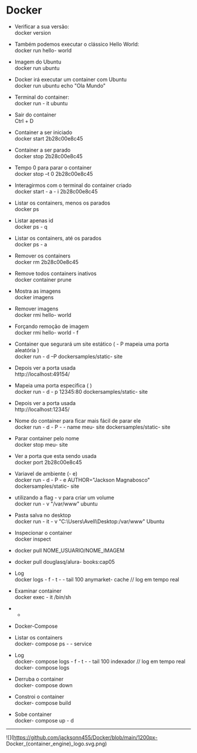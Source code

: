 Docker
===============================================

- Verificar a sua versão: <br>
docker version

- Também podemos executar o clássico Hello World: <br>
docker run hello- world

- Imagem do Ubuntu <br>
docker run ubuntu

- Docker irá executar um container com Ubuntu <br>
docker run ubuntu echo "Ola Mundo"

- Terminal do container: <br>
docker run - it ubuntu

- Sair do container <br>
Ctrl + D

- Container a ser iniciado <br>
docker start 2b28c00e8c45
	
- Container a ser parado <br>
docker stop 2b28c00e8c45

- Tempo 0 para parar o container  <br>
docker stop –t 0 2b28c00e8c45

- Interagirmos com o terminal do container criado <br>
docker start - a - i 2b28c00e8c45

- Listar os containers, menos os parados <br>
docker ps

- Listar apenas id <br>
docker ps - q

- Listar os containers, até os parados <br>
docker ps - a

- Remover os containers <br>
docker rm 2b28c00e8c45

- Remove todos containers inativos <br>
docker container prune

- Mostra as imagens <br>
docker imagens

- Remover imagens <br>
docker rmi hello- world
- Forçando remoção de imagem <br>
docker rmi hello- world - f

- Container que segurará um site estático ( - P mapeia uma porta aleatória ) <br>
docker run - d –P dockersamples/static- site
- Depois ver a porta usada <br>
http://localhost:49154/

- Mapeia uma porta especifica ( ) <br>
docker run - d - p 12345:80 dockersamples/static- site

- Depois ver a porta usada <br>
http://localhost:12345/

- Nome do container para ficar mais fácil de parar ele <br>
docker run - d - P - - name meu- site dockersamples/static- site

- Parar container pelo nome <br>
docker stop meu- site

- Ver a porta que esta sendo usada <br>
docker port 2b28c00e8c45

- Variavel de ambiente (- e) <br>
docker run - d - P - e AUTHOR="Jackson Magnabosco" dockersamples/static- site

- utilizando a flag - v para criar um volume <br>
docker run - v "/var/www" ubuntu

- Pasta salva no desktop  <br>
docker run - it - v "C:\Users\Avell\Desktop:/var/www" Ubuntu

- Inspecionar o container <br>
docker inspect

- docker pull NOME_USUARIO/NOME_IMAGEM
- docker pull douglasq/alura- books:cap05

- Log <br>
docker logs - f - t - - tail 100 anymarket- cache  // log em tempo real

- Examinar container  <br>
docker exec - it <container- id> /bin/sh

- - 

- Docker-Compose

- Listar os containers <br>
docker- compose ps - - service

- Log <br>
docker- compose logs - f - t - - tail 100  indexador  // log em tempo real
docker- compose logs

- Derruba o container <br>
docker- compose down

- Constroi o container <br>
docker- compose build

- Sobe container <br>
docker- compose up - d

- - - - - - - - - - - - - - - - - - - - 
 ![](https://github.com/jacksonn455/Docker/blob/main/1200px- Docker_(container_engine)_logo.svg.png)
